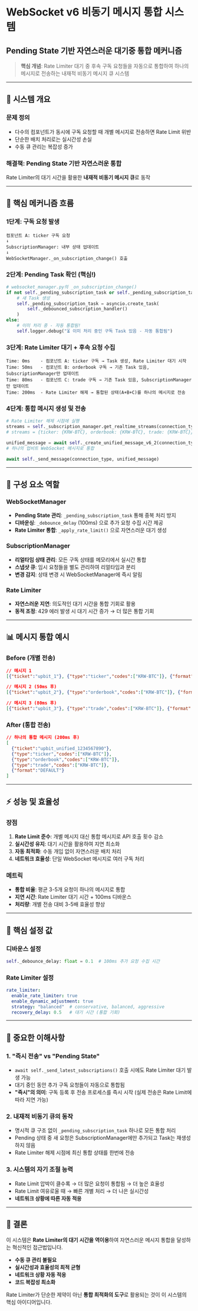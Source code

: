 # WebSocket v6 비동기 메시지 통합 시스템
## Pending State 기반 자연스러운 대기중 통합 메커니즘

> **핵심 개념**: Rate Limiter 대기 중 후속 구독 요청들을 자동으로 통합하여 하나의 메시지로 전송하는 내재적 비동기 메시지 큐 시스템

---

## 🎯 시스템 개요

### 문제 정의
- 다수의 컴포넌트가 동시에 구독 요청할 때 개별 메시지로 전송하면 Rate Limit 위반
- 단순한 배치 처리로는 실시간성 손실
- 수동 큐 관리는 복잡성 증가

### 해결책: Pending State 기반 자연스러운 통합
Rate Limiter의 대기 시간을 활용한 **내재적 비동기 메시지 큐**로 동작

---

## 🔄 핵심 메커니즘 흐름

### 1단계: 구독 요청 발생
```
컴포넌트 A: ticker 구독 요청
↓
SubscriptionManager: 내부 상태 업데이트
↓
WebSocketManager._on_subscription_change() 호출
```

### 2단계: Pending Task 확인 (핵심!)
```python
# websocket_manager.py의 _on_subscription_change()
if not self._pending_subscription_task or self._pending_subscription_task.done():
    # 새 Task 생성
    self._pending_subscription_task = asyncio.create_task(
        self._debounced_subscription_handler()
    )
else:
    # 이미 처리 중 - 자동 통합됨!
    self.logger.debug("⏳ 이미 처리 중인 구독 Task 있음 - 자동 통합됨")
```

### 3단계: Rate Limiter 대기 + 후속 요청 수집
```
Time: 0ms    - 컴포넌트 A: ticker 구독 → Task 생성, Rate Limiter 대기 시작
Time: 50ms   - 컴포넌트 B: orderbook 구독 → 기존 Task 있음, SubscriptionManager만 업데이트
Time: 80ms   - 컴포넌트 C: trade 구독 → 기존 Task 있음, SubscriptionManager만 업데이트
Time: 200ms  - Rate Limiter 해제 → 통합된 상태(A+B+C)를 하나의 메시지로 전송
```

### 4단계: 통합 메시지 생성 및 전송
```python
# Rate Limiter 해제 시점에 실행
streams = self._subscription_manager.get_realtime_streams(connection_type)
# streams = {ticker: {KRW-BTC}, orderbook: {KRW-BTC}, trade: {KRW-BTC}}

unified_message = await self._create_unified_message_v6_2(connection_type, streams)
# 하나의 업비트 WebSocket 메시지로 통합

await self._send_message(connection_type, unified_message)
```

---

## 🧩 구성 요소 역할

### WebSocketManager
- **Pending State 관리**: `_pending_subscription_task` 통해 중복 처리 방지
- **디바운싱**: `_debounce_delay` (100ms) 으로 추가 요청 수집 시간 제공
- **Rate Limiter 통합**: `_apply_rate_limit()` 으로 자연스러운 대기 생성

### SubscriptionManager
- **리얼타임 상태 관리**: 모든 구독 상태를 메모리에서 실시간 통합
- **스냅샷 큐**: 임시 요청들을 별도 관리하여 리얼타임과 분리
- **변경 감지**: 상태 변경 시 WebSocketManager에 즉시 알림

### Rate Limiter
- **자연스러운 지연**: 의도적인 대기 시간을 통합 기회로 활용
- **동적 조정**: 429 에러 발생 시 대기 시간 증가 → 더 많은 통합 기회

---

## 📊 메시지 통합 예시

### Before (개별 전송)
```json
// 메시지 1
[{"ticket":"upbit_1"}, {"type":"ticker","codes":["KRW-BTC"]}, {"format":"DEFAULT"}]

// 메시지 2 (50ms 후)
[{"ticket":"upbit_2"}, {"type":"orderbook","codes":["KRW-BTC"]}, {"format":"DEFAULT"}]

// 메시지 3 (80ms 후)
[{"ticket":"upbit_3"}, {"type":"trade","codes":["KRW-BTC"]}, {"format":"DEFAULT"}]
```

### After (통합 전송)
```json
// 하나의 통합 메시지 (200ms 후)
[
  {"ticket":"upbit_unified_1234567890"},
  {"type":"ticker","codes":["KRW-BTC"]},
  {"type":"orderbook","codes":["KRW-BTC"]},
  {"type":"trade","codes":["KRW-BTC"]},
  {"format":"DEFAULT"}
]
```

---

## ⚡ 성능 및 효율성

### 장점
1. **Rate Limit 준수**: 개별 메시지 대신 통합 메시지로 API 호출 횟수 감소
2. **실시간성 유지**: 대기 시간을 활용하여 지연 최소화
3. **자동 최적화**: 수동 개입 없이 자연스러운 배치 처리
4. **네트워크 효율성**: 단일 WebSocket 메시지로 여러 구독 처리

### 메트릭
- **통합 비율**: 평균 3-5개 요청이 하나의 메시지로 통합
- **지연 시간**: Rate Limiter 대기 시간 + 100ms 디바운스
- **처리량**: 개별 전송 대비 3-5배 효율성 향상

---

## 🔧 핵심 설정 값

### 디바운스 설정
```python
self._debounce_delay: float = 0.1  # 100ms 추가 요청 수집 시간
```

### Rate Limiter 설정
```yaml
rate_limiter:
  enable_rate_limiter: true
  enable_dynamic_adjustment: true
  strategy: "balanced"  # conservative, balanced, aggressive
  recovery_delay: 0.5   # 대기 시간 (통합 기회)
```

---

## 🚨 중요한 이해사항

### 1. "즉시 전송" vs "Pending State"
- `await self._send_latest_subscriptions()` 호출 시에도 Rate Limiter 대기 발생 가능
- 대기 중인 동안 추가 구독 요청들이 자동으로 통합됨
- **"즉시"의 의미**: 구독 등록 후 전송 프로세스를 즉시 시작 (실제 전송은 Rate Limit에 따라 지연 가능)

### 2. 내재적 비동기 큐의 동작
- 명시적 큐 구조 없이 `_pending_subscription_task` 하나로 모든 통합 처리
- Pending 상태 중 새 요청은 SubscriptionManager에만 추가되고 Task는 재생성하지 않음
- Rate Limiter 해제 시점에 최신 통합 상태를 한번에 전송

### 3. 시스템의 자기 조절 능력
- Rate Limit 압박이 클수록 → 더 많은 요청이 통합됨 → 더 높은 효율성
- Rate Limit 여유로울 때 → 빠른 개별 처리 → 더 나은 실시간성
- **네트워크 상황에 따른 자동 적응**

---

## 🎯 결론

이 시스템은 **Rate Limiter의 대기 시간을 역이용**하여 자연스러운 메시지 통합을 달성하는 혁신적인 접근법입니다. 

- **수동 큐 관리 불필요**
- **실시간성과 효율성의 최적 균형**
- **네트워크 상황 자동 적응**
- **코드 복잡성 최소화**

Rate Limiter가 단순한 제약이 아닌 **통합 최적화의 도구**로 활용되는 것이 이 시스템의 핵심 아이디어입니다.
